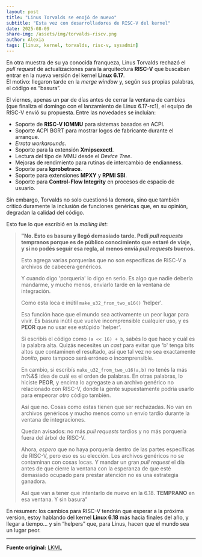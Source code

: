 ```yaml
---
layout: post
title: "Linus Torvalds se enojó de nuevo"
subtitle: "Esta vez con desarrolladores de RISC-V del kernel"
date: 2025-08-09
share-img: /assets/img/torvalds-riscv.png
author: Alexia
tags: [linux, kernel, torvalds, risc-v, sysadmin]
---
```


En otra muestra de su ya conocida franqueza, Linus Torvalds rechazó el *pull request* de actualizaciones para la arquitectura **RISC-V** que buscaban entrar en la nueva versión del kernel **Linux 6.17**.  
El motivo: llegaron tarde en la *merge window* y, según sus propias palabras, el código es “basura”.

El viernes, apenas un par de días antes de cerrar la ventana de cambios (que finaliza el domingo con el lanzamiento de Linux 6.17-rc1), el equipo de RISC-V envió su propuesta. Entre las novedades se incluían:

- Soporte de **RISC-V IOMMU** para sistemas basados en ACPI.  
- Soporte ACPI BGRT para mostrar logos de fabricante durante el arranque.  
- *Errata workarounds*.  
- Soporte para la extensión **Xmipsexectl**.  
- Lectura del tipo de MMU desde el *Device Tree*.  
- Mejoras de rendimiento para rutinas de intercambio de endianness.  
- Soporte para **kprobetrace**.  
- Soporte para extensiones **MPXY** y **RPMI SBI**.  
- Soporte para **Control-Flow Integrity** en procesos de espacio de usuario.

Sin embargo, Torvalds no solo cuestionó la demora, sino que también criticó duramente la inclusión de funciones genéricas que, en su opinión, degradan la calidad del código.

Esto fue lo que escribió en la *mailing list*:

> **"No. Esto es basura y llegó demasiado tarde. Pedí *pull requests* tempranos porque es de público conocimiento que estaré de viaje, y si no podés seguir esa regla, al menos enviá *pull requests* **buenos**.**
> 
> Esto agrega varias porquerías que no son específicas de RISC-V a archivos de cabecera genéricos.
> 
> Y cuando digo 'porquería' lo digo en serio. Es algo que nadie debería mandarme, y mucho menos, enviarlo tarde en la ventana de integración.
> 
> Como esta loca e inútil `make_u32_from_two_u16()` 'helper'.
> 
> Esa función hace que el mundo sea activamente un peor lugar para vivir. Es basura inútil que vuelve incomprensible cualquier uso, y es **PEOR** que no usar ese estúpido 'helper'.
> 
> Si escribís el código como `(a << 16) + b`, sabés lo que hace y cuál es la palabra alta. Quizás necesites un *cast* para evitar que 'b' tenga bits altos que contaminen el resultado, así que tal vez no sea exactamente *bonito*, pero tampoco será erróneo o incomprensible.
> 
> En cambio, si escribís `make_u32_from_two_u16(a,b)` no tenés la más m%&$ idea de cuál es el orden de palabras. En otras palabras, lo hiciste **PEOR**, y encima lo agregaste a un archivo genérico no relacionado con RISC-V, donde la gente supuestamente podría usarlo para empeorar *otro* código también.
> 
> Así que no. Cosas como estas tienen que ser rechazadas. No van en archivos genéricos y mucho menos como un envío tardío durante la ventana de integraciones.
> 
> Quedan avisados: no más *pull requests* tardíos y no más porquería fuera del árbol de RISC-V.
> 
> Ahora, *espero* que no haya porquería dentro de las partes específicas de RISC-V, pero eso es su elección. Los archivos genéricos no se contaminan con cosas locas. Y mandar un gran *pull request* el día antes de que cierre la ventana con la esperanza de que esté demasiado ocupado para prestar atención no es una estrategia ganadora.
> 
> Así que van a tener que intentarlo de nuevo en la 6.18. **TEMPRANO** en esa ventana. Y sin basura"
> 

En resumen: los cambios para RISC-V tendrán que esperar a la próxima version, estoy hablando del kernel **Linux 6.18** más hacia finales del año, y llegar a tiempo… y sin “helpers” que, para Linus, hacen que el mundo sea un lugar peor.

---
**Fuente original:** [LKML](https://lkml.org/)
